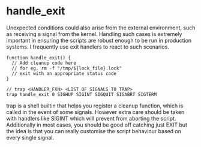 # handle_exit

Unexpected conditions could also arise from the external environment, such as receiving a signal from the kernel.
Handling such cases is extremely important in ensuring the scripts are robust enough to be run in production systems.
I frequently use exit handlers to react to such scenarios.

```shell
function handle_exit() {
  // Add cleanup code here
  // for eg. rm -f "/tmp/${lock_file}.lock"
  // exit with an appropriate status code
}

// trap <HANDLER_FXN> <LIST OF SIGNALS TO TRAP>
trap handle_exit 0 SIGHUP SIGINT SIGQUIT SIGABRT SIGTERM
```

trap is a shell builtin that helps you register a cleanup function, which is called in the event of some signals.
However extra care should be taken with handlers like SIGINT which will prevent from aborting the script.
Additionally in most cases, you should be good off catching just EXIT but the idea is that you can really customise the script behaviour based on every single signal.
